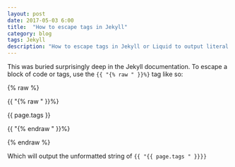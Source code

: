 ```yaml
---
layout: post
date: 2017-05-03 6:00
title:  "How to escape tags in Jekyll"
category: blog
tags: Jekyll
description: "How to escape tags in Jekyll or Liquid to output literal curly braces"
---
```

This was buried surprisingly deep in the Jekyll documentation. To escape a block of code or tags, use the `{{ "{% raw " }}%}` tag like so:

{% raw  %}

{{ "{% raw " }}%} 

   {{ page.tags }}
   
{{ "{% endraw " }}%} 

{% endraw %}

Which will output the unformatted string of `{{ "{{ page.tags " }}}}`
